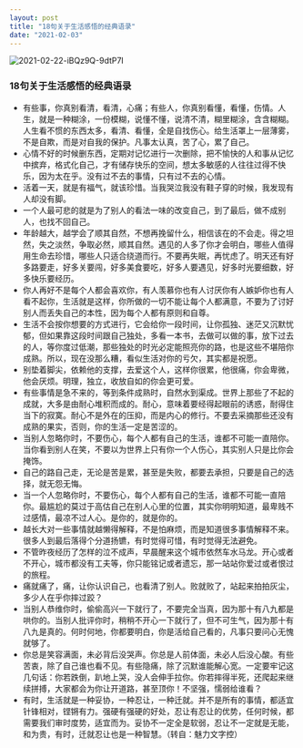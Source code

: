 ```yaml
---
layout: post
title: "18句关于生活感悟的经典语录"
date: "2021-02-03"
---
```


![2021-02-22-iBQz9Q-9dtP7I](https://cdn.jsdelivr.net/gh/sddtc/upic-cloud@main/images/2021/2021-02-22-iBQz9Q-9dtP7I.png)

### 18句关于生活感悟的经典语录

- 有些事，你真别看清，看清，心痛；有些人，你真别看懂，看懂，伤情。人生，就是一种糊涂，一份模糊，说懂不懂，说清不清，糊里糊涂，含含糊糊。人生看不惯的东西太多，看清、看懂，全是自找伤心。给生活罩上一层薄雾，不是自欺，而是对自我的保护。凡事太认真，苦了心，累了自己。
- 心情不好的时候删东西，定期对记忆进行一次删除，把不愉快的人和事从记忆中摈弃，格式化自己，才有储存快乐的空间，想太多敏感的人往往过得不快乐，因为太在乎。没有过不去的事情，只有过不去的心情。
- 活着一天，就是有福气，就该珍惜。当我哭泣我没有鞋子穿的时候，我发现有人却没有脚。
- 一个人最可悲的就是为了别人的看法一味的改变自己，到了最后，做不成别人，也找不回自己。
- 年龄越大，越学会了顺其自然，不想再挽留什么，相信该在的不会走。得之坦然，失之淡然，争取必然，顺其自然。遇见的人多了你才会明白，哪些人值得用生命去珍惜，哪些人只适合绕道而行。不要再失眠，再忧虑了。明天还有好多路要走，好多关要闯，好多美食要吃，好多人要遇见，好多时光要细数，好多快乐要经历。
- 你人再好不是每个人都会喜欢你，有人羡慕你也有人讨厌你有人嫉妒你也有人看不起你，生活就是这样，你所做的一切不能让每个人都满意，不要为了讨好别人而丢失自己的本性，因为每个人都有原则和自尊。
- 生活不会按你想要的方式进行，它会给你一段时间，让你孤独、迷茫又沉默忧郁，但如果靠这段时间跟自己独处，多看一本书，去做可以做的事，放下过去的人，等你度过低潮，那些独处的时光必定能照亮你的路，也是这些不堪陪你成熟。所以，现在没那么糟，看似生活对你的亏欠，其实都是祝愿。
- 别垫着脚尖，依赖他的支撑，去爱这个人，这样你很累，他很痛，你会卑微，他会厌烦。明理，独立，收放自如的你会更可爱。
- 有些事情是急不来的，等到条件成熟时，自然水到渠成。世界上那些了不起的成就，大多是由耐心堆积而成的。耐心，意味着要经得起眼前的诱惑，耐得住当下的寂寞。耐心不是外在的压抑，而是内心的修行。不要去采摘那些还没有成熟的果实，否则，你的生活一定是苦涩的。
- 当别人忽略你时，不要伤心，每个人都有自己的生活，谁都不可能一直陪你。当你看到别人在笑，不要以为世界上只有你一个人伤心，其实别人只是比你会掩饰。
- 自己的路自己走，无论是苦是累，甚至是失败，都要去承担，只要是自己的选择，就无怨无悔。
- 当一个人忽略你时，不要伤心，每个人都有自己的生活，谁都不可能一直陪你。最尴尬的莫过于高估自己在别人心里的位置，其实你明明知道，最卑贱不过感情，最凉不过人心。是你的，就是你的。
- 越长大对一些事情就越懒得解释，不是怕麻烦，而是知道很多事情解释不来。很多人到最后落得个分道扬镳，有时觉得可惜，有时觉得无法避免。
- 不管昨夜经历了怎样的泣不成声，早晨醒来这个城市依然车水马龙。开心或者不开心，城市都没有工夫等，你只能铭记或者遗忘，那一站站你爱过或者恨过的旅程。
- 痛就痛了，痛，让你认识自己，也看清了别人。败就败了，站起来拍拍灰尘，多少人在乎你摔过跤？
- 当别人恭维你时，偷偷高兴一下就行了，不要完全当真，因为那十有八九都是哄你的。当别人批评你时，稍稍不开心一下就行了，但不可生气，因为那十有八九是真的。何时何地，你都要明白，你是活给自己看的，凡事只要问心无愧就够了。
- 你总是笑容满面，未必背后没哭声。你总是人前体面，未必人后没心酸。有些苦衷，除了自己谁也看不见。有些隐痛，除了沉默谁能解心宽。一定要牢记这几句话：你若跌倒，趴地上哭，没人会伸手拉你。你若摔得半死，还爬起来继续拼搏，大家都会为你让开道路，甚至顶你！不坚强，懦弱给谁看？
- 有时，生活就是一种妥协，一种忍让，一种迁就。并不是所有的事情，都适宜针锋相对，铿锵有力。强硬有强硬的好处，忍让有忍让的优势，任何时候，都需要我们审时度势，适宜而为。妥协不一定全是软弱，忍让不一定就是无能，和为贵，有时，迁就忍让也是一种智慧。（转自：魅力文字控）
